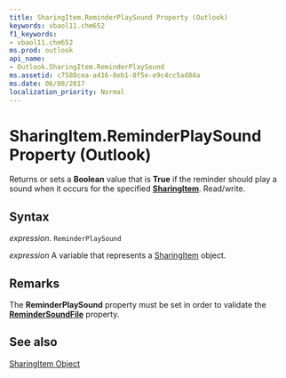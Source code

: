 ```yaml
---
title: SharingItem.ReminderPlaySound Property (Outlook)
keywords: vbaol11.chm652
f1_keywords:
- vbaol11.chm652
ms.prod: outlook
api_name:
- Outlook.SharingItem.ReminderPlaySound
ms.assetid: c7588cea-a416-8eb1-8f5e-e9c4cc5ad84a
ms.date: 06/08/2017
localization_priority: Normal
---
```



# SharingItem.ReminderPlaySound Property (Outlook)

Returns or sets a  **Boolean** value that is **True** if the reminder should play a sound when it occurs for the specified **[SharingItem](Outlook.SharingItem.md)**. Read/write.


## Syntax

_expression_. `ReminderPlaySound`

_expression_ A variable that represents a [SharingItem](./Outlook.SharingItem.md) object.


## Remarks

The  **ReminderPlaySound** property must be set in order to validate the **[ReminderSoundFile](Outlook.SharingItem.ReminderSoundFile.md)** property.


## See also


[SharingItem Object](Outlook.SharingItem.md)

